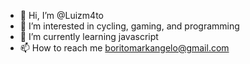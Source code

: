 - 👋 Hi, I’m @Luizm4to
- 👀 I’m interested in cycling, gaming, and programming
- 🌱 I’m currently learning javascript
- 📫 How to reach me boritomarkangelo@gmail.com

<!---
Luizm4to/Luizm4to is a ✨ special ✨ repository because its `README.md` (this file) appears on your GitHub profile.
You can click the Preview link to take a look at your changes.
--->
